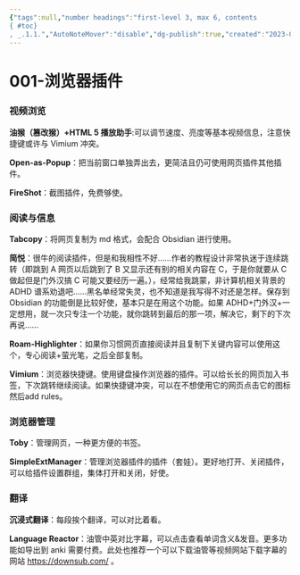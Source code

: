 ```yaml
---
{"tags":null,"number headings":"first-level 3, max 6, contents
{ #toc}
, _.1.1.","AutoNoteMover":"disable","dg-publish":true,"created":"2023-09-10 10:32:52","modified":"2023-09-13 14:49:13","permalink":"/=Digital_Garden/PC/001-浏览器插件/","dgPassFrontmatter":true}
---
```


# 001-浏览器插件

### 视频浏览

**油猴（篡改猴）+HTML 5 播放助手**:可以调节速度、亮度等基本视频信息，注意快捷键或许与 Vimium 冲突。

**Open-as-Popup**：把当前窗口单独弄出去，更简洁且仍可使用网页插件其他插件。

**FireShot**：截图插件，免费够使。

### 阅读与信息

**Tabcopy**：将网页复制为 md 格式，会配合 Obsidian 进行使用。

**简悦**：很牛的阅读插件，但是和我相性不好……作者的教程设计非常执迷于连续跳转（即跳到 A 网页以后跳到了 B 又显示还有别的相关内容在 C，于是你就要从 C 做起但是门外汉搞 C 可能又要经历一遍。），经常给我跳蒙，非计算机相关背景的 ADHD 谱系劝退吧……黑名单经常失灵，也不知道是我写得不对还是怎样。保存到 Obsidian 的功能倒是比较好使，基本只是在用这个功能。如果 ADHD+门外汉+一定想用，就一次只专注一个功能，就你跳转到最后的那一项，解决它，剩下的下次再说……

**Roam-Highlighter**：如果你习惯网页直接阅读并且复制下关键内容可以使用这个，专心阅读+萤光笔，之后全部复制。

**Vimium**：浏览器快捷键。使用键盘操作浏览器的插件。可以给长长的网页加入书签，下次跳转继续阅读。如果快捷键冲突，可以在不想使用它的网页点击它的图标然后add rules。

### 浏览器管理

**Toby**：管理网页，一种更方便的书签。

**SimpleExtManager**：管理浏览器插件的插件（套娃）。更好地打开、关闭插件，可以给插件设置群组，集体打开和关闭，好使。

### 翻译

**沉浸式翻译**：每段挨个翻译，可以对比着看。

**Language Reactor**：油管中英对比字幕，可以点击查看单词含义&发音。更多功能如导出到 anki 需要付费。此处也推荐一个可以下载油管等视频网站下载字幕的网站 https://downsub.com/ 。

